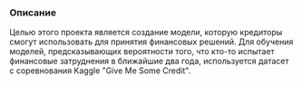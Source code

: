 ### Описание
Целью этого проекта является создание модели, которую кредиторы смогут использовать для принятия финансовых решений. Для обучения моделей, предсказывающих вероятности того, что кто-то испытает финансовые затруднения в ближайшие два года, используется датасет с соревнования Kaggle "Give Me Some Credit".
